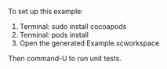 To set up this example:

1. Terminal: sudo install cocoapods
2. Terminal: pods install
3. Open the generated Example.xcworkspace

Then command-U to run unit tests.
